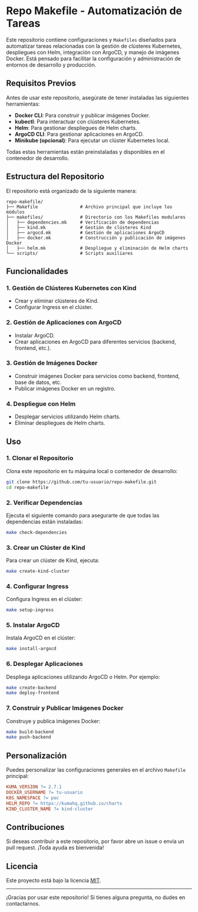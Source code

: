 # Repo Makefile - Automatización de Tareas

Este repositorio contiene configuraciones y `Makefiles` diseñados para automatizar tareas relacionadas con la gestión de clústeres Kubernetes, despliegues con Helm, integración con ArgoCD, y manejo de imágenes Docker. Está pensado para facilitar la configuración y administración de entornos de desarrollo y producción.

## Requisitos Previos

Antes de usar este repositorio, asegúrate de tener instaladas las siguientes herramientas:

- **Docker CLI**: Para construir y publicar imágenes Docker.
- **kubectl**: Para interactuar con clústeres Kubernetes.
- **Helm**: Para gestionar despliegues de Helm charts.
- **ArgoCD CLI**: Para gestionar aplicaciones en ArgoCD.
- **Minikube (opcional)**: Para ejecutar un clúster Kubernetes local.

Todas estas herramientas están preinstaladas y disponibles en el contenedor de desarrollo.

## Estructura del Repositorio

El repositorio está organizado de la siguiente manera:

```
repo-makefile/
├── Makefile                # Archivo principal que incluye los módulos
├── makefiles/              # Directorio con los Makefiles modulares
│   ├── dependencies.mk     # Verificación de dependencias
│   ├── kind.mk             # Gestión de clústeres Kind
│   ├── argocd.mk           # Gestión de aplicaciones ArgoCD
│   ├── docker.mk           # Construcción y publicación de imágenes Docker
│   ├── helm.mk             # Despliegue y eliminación de Helm charts
└── scripts/                # Scripts auxiliares
```

## Funcionalidades

### 1. **Gestión de Clústeres Kubernetes con Kind**
- Crear y eliminar clústeres de Kind.
- Configurar Ingress en el clúster.

### 2. **Gestión de Aplicaciones con ArgoCD**
- Instalar ArgoCD.
- Crear aplicaciones en ArgoCD para diferentes servicios (backend, frontend, etc.).

### 3. **Gestión de Imágenes Docker**
- Construir imágenes Docker para servicios como backend, frontend, base de datos, etc.
- Publicar imágenes Docker en un registro.

### 4. **Despliegue con Helm**
- Desplegar servicios utilizando Helm charts.
- Eliminar despliegues de Helm charts.

## Uso

### 1. **Clonar el Repositorio**
Clona este repositorio en tu máquina local o contenedor de desarrollo:

```bash
git clone https://github.com/tu-usuario/repo-makefile.git
cd repo-makefile
```

### 2. **Verificar Dependencias**
Ejecuta el siguiente comando para asegurarte de que todas las dependencias están instaladas:

```bash
make check-dependencies
```

### 3. **Crear un Clúster de Kind**
Para crear un clúster de Kind, ejecuta:

```bash
make create-kind-cluster
```

### 4. **Configurar Ingress**
Configura Ingress en el clúster:

```bash
make setup-ingress
```

### 5. **Instalar ArgoCD**
Instala ArgoCD en el clúster:

```bash
make install-argocd
```

### 6. **Desplegar Aplicaciones**
Despliega aplicaciones utilizando ArgoCD o Helm. Por ejemplo:

```bash
make create-backend
make deploy-frontend
```

### 7. **Construir y Publicar Imágenes Docker**
Construye y publica imágenes Docker:

```bash
make build-backend
make push-backend
```

## Personalización

Puedes personalizar las configuraciones generales en el archivo `Makefile` principal:

```makefile
KUMA_VERSION ?= 2.7.1
DOCKER_USERNAME ?= tu-usuario
K8S_NAMESPACE ?= poc
HELM_REPO ?= https://kumahq.github.io/charts
KIND_CLUSTER_NAME ?= kind-cluster
```

## Contribuciones

Si deseas contribuir a este repositorio, por favor abre un issue o envía un pull request. ¡Toda ayuda es bienvenida!

## Licencia

Este proyecto está bajo la licencia [MIT](LICENSE).

---

¡Gracias por usar este repositorio! Si tienes alguna pregunta, no dudes en contactarnos.
````